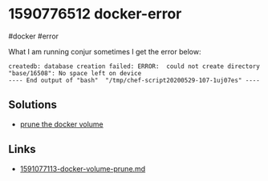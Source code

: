 # 1590776512 docker-error
#docker #error

What I am running conjur sometimes I get the error below:
```
createdb: database creation failed: ERROR:  could not create directory "base/16508": No space left on device
---- End output of "bash"  "/tmp/chef-script20200529-107-1uj07es" ----
```

## Solutions
- [prune the docker volume](1591077113-docker-volume-prune.md)


## Links
- [1591077113-docker-volume-prune.md](1591077113-docker-volume-prune.md)
